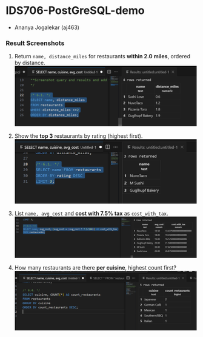 # IDS706-PostGreSQL-demo
- Ananya Jogalekar (aj463)

### Result Screenshots

1. Return `name, distance_miles` for restaurants **within 2.0 miles**, ordered by distance.
![alt-text](/screenshots/q6_1.png)

2. Show the **top 3** restaurants by rating (highest first).
![alt-text](screenshots/q6_2.png)

3. List `name, avg_cost` and **cost with 7.5% tax** as `cost_with_tax`.
![alt-text](/screenshots/q6_3.png)

4. How many restaurants are there **per cuisine**, highest count first?
![alt-text](/screenshots/q6_4.png)